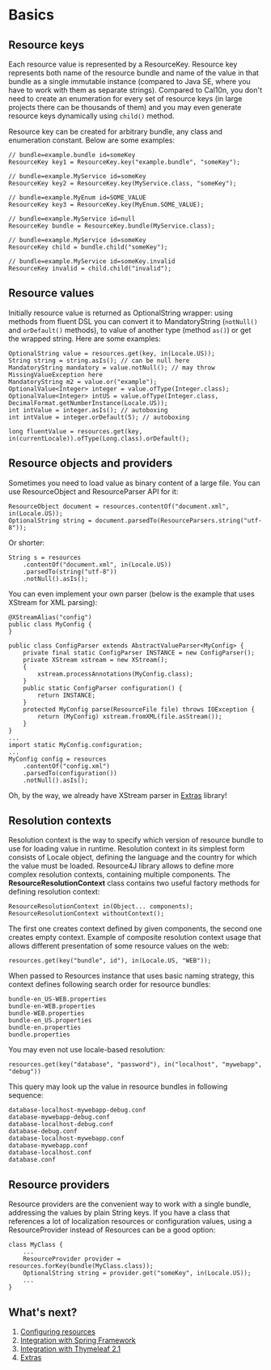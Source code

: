 Basics
======

Resource keys
-------------
Each resource value is represented by a ResourceKey. Resource key represents both name of the resource bundle and name of the value in that bundle as a single immutable instance (compared to Java SE, where you have to work with them as separate strings). Compared to Cal10n, you don't need to create an enumeration for every set of resource keys (in large projects there can be thousands of them) and you may even generate resource keys dynamically using <code>child()</code> method.

Resource key can be created for arbitrary bundle, any class and enumeration constant. Below are some examples:

	// bundle=example.bundle id=someKey
	ResourceKey key1 = ResourceKey.key("example.bundle", "someKey");

	// bundle=example.MyService id=someKey
	ResourceKey key2 = ResourceKey.key(MyService.class, "someKey");

	// bundle=example.MyEnum id=SOME_VALUE
	ResourceKey key3 = ResourceKey.key(MyEnum.SOME_VALUE);

	// bundle=example.MyService id=null
	ResourceKey bundle = ResourceKey.bundle(MyService.class);

	// bundle=example.MyService id=someKey
	ResourceKey child = bundle.child("someKey");

	// bundle=example.MyService id=someKey.invalid
	ResourceKey invalid = child.child("invalid");

Resource values
---------------
Initially resource value is returned as OptionalString wrapper: using methods from fluent DSL you can convert it to MandatoryString (<code>notNull()</code> and <code>orDefault()</code> methods), to value of another type (method <code>as()</code>) or get the wrapped string. Here are some examples:

	OptionalString value = resources.get(key, in(Locale.US));
	String string = string.asIs(); // can be null here
	MandatoryString mandatory = value.notNull(); // may throw MissingValueException here
	MandatoryString m2 = value.or("example");
	OptionalValue<Integer> integer = value.ofType(Integer.class);
	OptionalValue<Integer> intUS = value.ofType(Integer.class, DecimalFormat.getNumberInstance(Locale.US));
	int intValue = integer.asIs(); // autoboxing
	int intValue = integer.orDefault(5); // autoboxing

	long fluentValue = resources.get(key, in(currentLocale)).ofType(Long.class).orDefault();

Resource objects and providers
------------------------------
Sometimes you need to load value as binary content of a large file. You can use ResourceObject and ResourceParser API for it:

	ResourceObject document = resources.contentOf("document.xml", in(Locale.US));
	OptionalString string = document.parsedTo(ResourceParsers.string("utf-8"));

Or shorter:

    String s = resources
    	.contentOf("document.xml", in(Locale.US))
    	.parsedTo(string("utf-8"))
    	.notNull().asIs();

You can even implement your own parser (below is the example that uses XStream for XML parsing):

	@XStreamAlias("config")
	public class MyConfig {
	}

	public class ConfigParser extends AbstractValueParser<MyConfig> {
		private final static ConfigParser INSTANCE = new ConfigParser();
		private XStream xstream = new XStream();
		{
			xstream.processAnnotations(MyConfig.class);
		}
		public static ConfigParser configuration() {
			return INSTANCE;
		}
		protected MyConfig parse(ResourceFile file) throws IOException {
			return (MyConfig) xstream.fromXML(file.asStream());
		}
	}
	...
	import static MyConfig.configuration;
	...
	MyConfig config = resources
		.contentOf("config.xml")
		.parsedTo(configuration())
		.notNull().asIs();

Oh, by the way, we already have XStream parser in [Extras](Extras.md) library!

Resolution contexts
-------------------
Resolution context is the way to specify which version of resource bundle to use for loading value in runtime. Resolution context in its simplest form consists of Locale object, defining the language and the country for which the value must be loaded. Resource4J library allows to define more complex resolution contexts, containing multiple components.
The **ResourceResolutionContext** class contains two useful factory methods for defining resolution context:

	ResourceResolutionContext in(Object... components);
	ResourceResolutionContext withoutContext();

The first one creates context defined by given components, the second one creates empty context.
Example of composite resolution context usage that allows different presentation of some resource values on the web:

	resources.get(key("bundle", id"), in(Locale.US, "WEB"));

When passed to Resources instance that uses basic naming strategy, this context defines following search order for resource bundles:


	bundle-en_US-WEB.properties
	bundle-en-WEB.properties
	bundle-WEB.properties
	bundle-en_US.properties
	bundle-en.properties
	bundle.properties

You may even not use locale-based resolution:

	resources.get(key("database", "password"), in("localhost", "mywebapp", "debug"))

This query may look up the value in resource bundles in following sequence:

	database-localhost-mywebapp-debug.conf
	database-mywebapp-debug.conf
	database-localhost-debug.conf
	database-debug.conf
	database-localhost-mywebapp.conf
	database-mywebapp.conf
	database-localhost.conf
	database.conf

Resource providers
------------------
Resource providers are the convenient way to work with a single bundle, addressing the values
by plain String keys. If you have a class that references a lot of localization resources
or configuration values,
using a ResourceProvider instead of Resources can be a good option:

	class MyClass {
		...
		ResourceProvider provider = resources.forKey(bundle(MyClass.class));
		OptionalString string = provider.get("someKey", in(Locale.US));
		...
	}


What's next?
----------
1. [Configuring resources](docs/Configuration.md)
2. [Integration with Spring Framework](docs/SpringIntegration.md)
3. [Integration with Thymeleaf 2.1](docs/ThymeleafIntegration.md)
4. [Extras](docs/Extras.md)